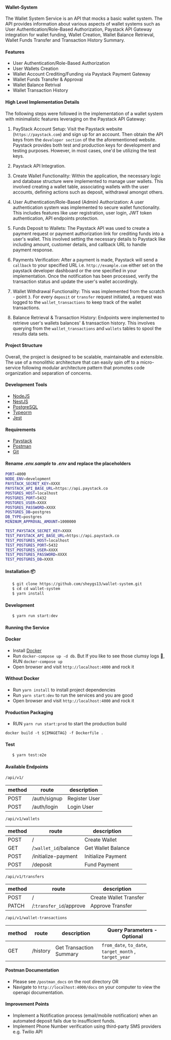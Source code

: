 #### Wallet-System

The Wallet System Service is an API that mocks a basic wallet system. The API provides information about various aspects of wallet systems such as User Authentication/Role-Based Authorization, Paystack API Gateway integration for wallet funding, Wallet Creation, Wallet Balance Retrieval, Wallet Funds Transfer and Transaction History Summary.

#### Features

- User Authentication/Role-Based Authorization
- User Wallets Creation
- Wallet Account Crediting/Funding via Paystack Payment Gateway
- Wallet Funds Transfer & Approval
- Wallet Balance Retrival
- Wallet Transaction History

#### High Level Implementation Details

The following steps were followed in the implementation of a wallet system with minimalistic features leveraging on the Paystack API Gateway:

1. PayStack Account Setup: Visit the Paystack website (`https://paystack.com`) and sign up for an account. Then obtain the API keys from the `developer section` of the the aforementioned website. Paystack provides both test and production keys for development and testing purposes. However, in most cases, one'd be utilizing the test keys.

2. Paystack API Integration.

3. Create Wallet Functionality: Within the application, the necessary logic and database structure were implemented to manage user wallets. This involved creating a wallet table, associating wallets with the user accounts, defining actions such as deposit, withdrawal amongst others.

4. User Authentication/Role-Based (Admin) Authorization: A user authentication system was implemented to secure wallet functionality. This includes features like user registration, user login, JWT token authentication, API endpoints protection.

5. Funds Deposit to Wallets: The Paystack API was used to create a payment request or payment authorization link for crediting funds into a user's wallet. This involved setting the necessary details to Paystack like including amount, customer details, and callback URL to handle payment response.

6. Payments Verification: After a payment is made, Paystack will send a `callback` to your specified URL i.e. `http://example.com` either set on the paystack developer dashboard or the one specified in your implementation. Once the notification has been processed, verify the transaction status and update the user's wallet accordingly.

7. Wallet Withdrawal Functionality: This was implemented from the scratch - point `3`. For every `deposit` or `transfer` request initiated, a request was logged to the `wallet_transactions` to keep track of the wallet transactions.

8. Balance Retrieval & Transaction History: Endpoints were implemented to retrieve user's wallets balances' & transaction history. This involves querying from the `wallet_transactions` and `wallets` tables to spool the results data sets.

#### Project Structure

Overall, the project is designed to be scalable, maintainable and extensible. The use of a monolithic architecture that can easily spin off to a micro-service following modular architecture pattern that promotes code organization and separation of concerns.

#### Development Tools

- [NodeJS](https://nodejs.org/en/download/)
- [NestJS](https://docs.nestjs.com/)
- [PostgreSQL](https://www.postgresql.org/download/)
- [Typeorm](https://typeorm.io/)
- [Jest](https://jestjs.io/)

#### Requirements

- [Paystack](https://paystack.com/docs/api/)
- [Postman](https://www.postman.com/downloads/)
- [Git](https://git-scm.com/downloads)

#### Rename _.env.sample_ to _.env_ and replace the placeholders

```bash
PORT=4000
NODE_ENV=development
PAYSTACK_SECRET_KEY=XXXX
PAYSTACK_API_BASE_URL=https://api.paystack.co
POSTGRES_HOST=localhost
POSTGRES_PORT=5432
POSTGRES_USER=XXXX
POSTGRES_PASSWORD=XXXX
POSTGRES_DB=postgres
DB_TYPE=postgres
MININUM_APPROVAL_AMOUNT=1000000

TEST_PAYSTACK_SECRET_KEY=XXXX
TEST_PAYSTACK_API_BASE_URL=https://api.paystack.co
TEST_POSTGRES_HOST=localhost
TEST_POSTGRES_PORT=5432
TEST_POSTGRES_USER=XXXX
TEST_POSTGRES_PASSWORD=XXXX
TEST_POSTGRES_DB=XXXX
```

#### Installation 📦

```bash
   $ git clone https://github.com/sheygs13/wallet-system.git
   $ cd cd wallet-system
   $ yarn install
```

#### Development

```bash
   $ yarn run start:dev
```

#### Running the Service

#### Docker

- Install [Docker](https://www.docker.com/)
- Run `docker-compose up -d db`. But If you like to see those clumsy logs 😬, RUN `docker-compose up`
- Open browser and visit `http://localhost:4000` and rock it

#### Without Docker

- Run `yarn install` to install project dependencies
- Run `yarn start:dev` to run the services and you are good
- Open browser and visit `http://localhost:4000` and rock it

#### Production Packaging

- RUN `yarn run start:prod` to start the production build

```
docker build -t ${IMAGETAG} -f Dockerfile .
```

#### Test

```bash
   $ yarn test:e2e
```

#### Available Endpoints

`/api/v1/`

| method | route        | description   |
| ------ | ------------ | ------------- |
| POST   | /auth/signup | Register User |
| POST   | /auth/login  | Login User    |

`/api/v1/wallets`

| method | route                 | description        |
| ------ | --------------------- | ------------------ |
| POST   | /                     | Create Wallet      |
| GET    | /:`wallet_id`/balance | Get Wallet Balance |
| POST   | /initialize-payment   | Initialize Payment |
| POST   | /deposit              | Fund Payment       |

`/api/v1/transfers`

| method | route                   | description            |
| ------ | ----------------------- | ---------------------- |
| POST   | /                       | Create Wallet Transfer |
| PATCH  | /:`transfer_id`/approve | Approve Transfer       |

`/api/v1/wallet-transactions`

| method | route    | description             | Query Parameters - Optional                            |
| ------ | -------- | ----------------------- | ------------------------------------------------------ |
| GET    | /history | Get Transaction Summary | `from_date`, `to_date`, `target_month` , `target_year` |

#### Postman Documentation

- Please see `/postman_docs` on the root directory OR
- Navigate to `http://localhost:4000/docs` on your computer to view the openapi documentation.

#### Improvement Points

- Implement a Notification process (email/mobile notification) when an automated deposit fails due to insufficient funds.
- Implement Phone Number verification using third-party SMS providers e.g. Twilio API
